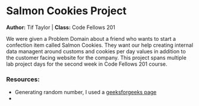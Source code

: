 # Salmon Cookies Project 
**Author:** Tif Taylor | **Class:** Code Fellows 201

We were given a Problem Domain about a friend who wants to start a confection item called Salmon Cookies. They want our help creating internal data managent around customs and cookies per day values in addition to the customer facing website for the company. This project spans multiple lab project days for the second week in Code Fellows 201 course. 

### Resources:
- Generating random number, I used a [geeksforgeeks page](https://www.geeksforgeeks.org/javascript-math-random-method/)
- 
